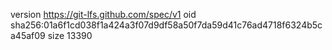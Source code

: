 version https://git-lfs.github.com/spec/v1
oid sha256:01a6f1cd038f1a424a3f07d9df58a50f7da59d41c76ad4718f6324b5ca45af09
size 13390
